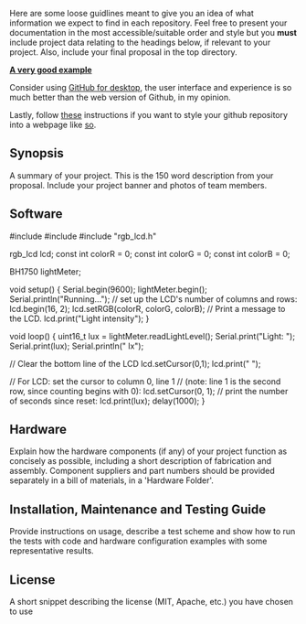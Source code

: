 Here are some loose guidlines meant to give you an idea of what information we expect to find in each repository. Feel free to present your documentation in the most accessible/suitable order and style but you **must** include project data relating to the headings below, if relevant to your project. Also, include your final proposal in the top directory.

[**A very good example**](https://github.com/Biological-Microsystems-Laboratory/micropipette)

Consider using [GitHub for desktop](https://desktop.github.com/), the user interface and experience is so much better than the web version of Github, in my opinion.

Lastly, follow [these](https://pages.github.com/) instructions if you want to style your github repository into a webpage like [so](https://biomakers.github.io/Example-repo/).

## Synopsis

A summary of your project. This is the 150 word description from your proposal. Include your project banner and photos of team members.

## Software

<p>
#include <Wire.h>
#include <BH1750.h>
#include "rgb_lcd.h"
  </p><p>
rgb_lcd lcd;
const int colorR = 0;
const int colorG = 0;
const int colorB = 0;
</p><p>
BH1750 lightMeter;
</p><p>
void setup() {
  Serial.begin(9600);
  lightMeter.begin();
  Serial.println("Running...");
  // set up the LCD's number of columns and rows:
  lcd.begin(16, 2);
  lcd.setRGB(colorR, colorG, colorB);
  // Print a message to the LCD.
  lcd.print("Light intensity");
}
  </p>
void loop() {
  uint16_t lux = lightMeter.readLightLevel();
  Serial.print("Light: ");
  Serial.print(lux);
  Serial.println(" lx");

  // Clear the bottom line of the LCD
  lcd.setCursor(0,1);
  lcd.print("          ");

  // For LCD: set the cursor to column 0, line 1
  // (note: line 1 is the second row, since counting begins with 0):
  lcd.setCursor(0, 1);
  // print the number of seconds since reset:
  lcd.print(lux);
  delay(1000);
}

## Hardware

Explain how the hardware components (if any) of your project function as concisely as possible, including a short description of fabrication and assembly. Component suppliers and part numbers should be provided separately in a bill of materials, in a 'Hardware Folder'.

## Installation, Maintenance and Testing Guide

Provide instructions on usage, describe a test scheme and show how to run the tests with code and hardware configuration examples with some representative results.

## License

A short snippet describing the license (MIT, Apache, etc.) you have chosen to use
